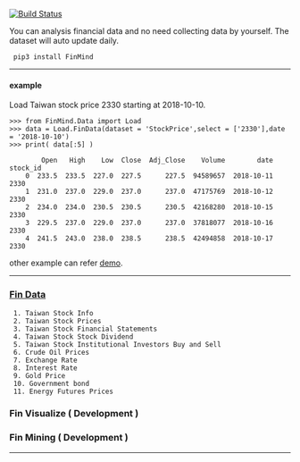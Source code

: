[![Build Status](https://travis-ci.org/linsamtw/FinMind.svg?branch=master)](https://travis-ci.org/linsamtw/FinMind)

You can analysis financial data and no need collecting data by yourself. The dataset will auto update daily.

     pip3 install FinMind
     
 ---------------------
 #### example
 Load Taiwan stock price 2330 starting at 2018-10-10.
 
    >>> from FinMind.Data import Load
	>>> data = Load.FinData(dataset = 'StockPrice',select = ['2330'],date = '2018-10-10')
	>>> print( data[:5] )

	    	Open   High    Low  Close  Adj_Close    Volume        date stock_id
        0  233.5  233.5  227.0  227.5      227.5  94589657  2018-10-11     2330
        1  231.0  237.0  229.0  237.0      237.0  47175769  2018-10-12     2330
        2  234.0  234.0  230.5  230.5      230.5  42168280  2018-10-15     2330
        3  229.5  237.0  229.0  237.0      237.0  37818077  2018-10-16     2330
        4  241.5  243.0  238.0  238.5      238.5  42494858  2018-10-17     2330
	
other example can refer [demo](https://github.com/linsamtw/FinMind/blob/master/demo.py).

-------------------------------
### [Fin Data](https://github.com/linsamtw/FinMind/tree/master/API)
     1. Taiwan Stock Info
     2. Taiwan Stock Prices 
     3. Taiwan Stock Financial Statements 
     4. Taiwan Stock Stock Dividend 
     5. Taiwan Stock Institutional Investors Buy and Sell 
     6. Crude Oil Prices
     7. Exchange Rate
     8. Interest Rate
     9. Gold Price
     10. Government bond
     11. Energy Futures Prices
     
### Fin Visualize ( Development )
### Fin Mining ( Development )

------------------------------------------------------------




